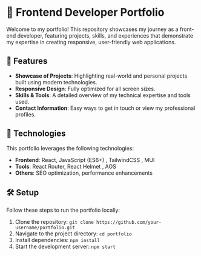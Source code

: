 # 💼 Frontend Developer Portfolio  

Welcome to my portfolio! This repository showcases my journey as a front-end developer, featuring projects, skills, and experiences that demonstrate my expertise in creating responsive, user-friendly web applications.  

## 🌟 Features  

- **Showcase of Projects**: Highlighting real-world and personal projects built using modern technologies.  
- **Responsive Design**: Fully optimized for all screen sizes.  
- **Skills & Tools**: A detailed overview of my technical expertise and tools used.  
- **Contact Information**: Easy ways to get in touch or view my professional profiles.  

## 🚀 Technologies  

This portfolio leverages the following technologies:  

- **Frontend**: React, JavaScript (ES6+) , TailwindCSS , MUI
- **Tools**:  React Router, React Helmet , AOS
- **Others**: SEO optimization, performance enhancements  

## 🛠️ Setup  

Follow these steps to run the portfolio locally:  

1. Clone the repository: `git clone https://github.com/your-username/portfolio.git`  
2. Navigate to the project directory: `cd portfolio`  
3. Install dependencies: `npm install`  
4. Start the development server: `npm start`  
